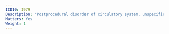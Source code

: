```yaml
---
ICD10: I979
Description: "Postprocedural disorder of circulatory system, unspecified"
Matters: Yes
Weight: 1
---
```


